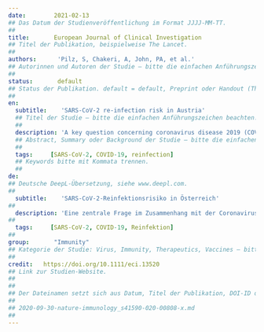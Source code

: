 ```yaml
---
date:        2021-02-13
## Das Datum der Studienveröffentlichung im Format JJJJ-MM-TT.
##
title:       European Journal of Clinical Investigation
## Titel der Publikation, beispielweise The Lancet.
##
authors:      'Pilz, S, Chakeri, A, John, PA, et al.'
## Autorinnen und Autoren der Studie – bitte die einfachen Anführungszeichen beachten!
##
status:       default
## Status der Publikation. default = default, Preprint oder Handout (Thesenpapier)
##
en:
  subtitle:    'SARS-CoV-2 re-infection risk in Austria'
  ## Titel der Studie – bitte die einfachen Anführungszeichen beachten!
  ##
  description: 'A key question concerning coronavirus disease 2019 (COVID-19) is how effective and long lasting immunity against this disease is in individuals who were previously infected with severe acute respiratory syndrome coronavirus 2 (SARS-CoV-2). We aimed to evaluate the risk of SARS-CoV-2 re-infections in the general population in Austria. This is a retrospective observational study using national SARS-CoV-2 infection data from the Austrian epidemiological reporting system. As the primary outcome, we aim to compare the odds of SARS-CoV-2 re-infections of COVID-19 survivors of the first wave (February to April 30, 2020) versus the odds of first infections in the remainder general population by tracking polymerase chain reaction (PCR)-confirmed infections of both groups during the second wave from September 1 to November 30, 2020. Re-infection counts are tentative, since it cannot be excluded that the positive PCR in the first and/or second wave might have been a false positive. We recorded 40 tentative re-infections in 14 840 COVID-19 survivors of the first wave (0.27%) and 253 581 infections in 8 885 640 individuals of the remaining general population (2.85%). We observed a relatively low re-infection rate of SARS-CoV-2 in Austria. Protection against SARS-CoV-2 after natural infection is comparable with the highest available estimates on vaccine efficacies. Further well-designed research on this issue is urgently needed for improving evidence-based decisions on public health measures and vaccination strategies.'
  ## Abstract, Summary oder Background der Studie – bitte die einfachen Anführungszeichen b
  ##
  tags:     [SARS-CoV-2, COVID-19, reinfection]
  ## Keywords bitte mit Kommata trennen.
  ##
de: 
## Deutsche DeepL-Übersetzung, siehe www.deepl.com.
##
  subtitle:    'SARS-CoV-2-Reinfektionsrisiko in Österreich'
##
  description: 'Eine zentrale Frage im Zusammenhang mit der Coronavirus-Erkrankung 2019 (COVID-19) ist, wie wirksam und lang anhaltend die Immunität gegen diese Krankheit bei Personen ist, die zuvor mit dem schweren akuten respiratorischen Syndrom Coronavirus 2 (SARS-CoV-2) infiziert waren. Unser Ziel war es, das Risiko von SARS-CoV-2-Reinfektionen in der Allgemeinbevölkerung in Österreich zu untersuchen. Es handelt sich um eine retrospektive Beobachtungsstudie unter Verwendung nationaler SARS-CoV-2-Infektionsdaten aus dem österreichischen epidemiologischen Meldesystem. Als primäres Ergebnis wollen wir die Wahrscheinlichkeit von SARS-CoV-2-Reinfektionen von COVID-19-Überlebenden der ersten Welle (Februar bis 30. April 2020) mit der Wahrscheinlichkeit von Erstinfektionen in der übrigen Allgemeinbevölkerung vergleichen, indem wir die durch Polymerase-Kettenreaktion (PCR) bestätigten Infektionen beider Gruppen während der zweiten Welle vom 1. September bis 30. November 2020 verfolgen. Die Anzahl der Re-Infektionen ist vorläufig, da nicht ausgeschlossen werden kann, dass es sich bei der positiven PCR in der ersten und/oder zweiten Welle um ein falsches Positiv gehandelt hat. Wir verzeichneten 40 vorläufige Neuinfektionen bei 14 840 COVID-19-Überlebenden der ersten Welle (0,27 %) und 253 581 Infektionen bei 8 885 640 Personen der übrigen Allgemeinbevölkerung (2,85 %). Wir beobachteten eine relativ niedrige Reinfektionsrate von SARS-CoV-2 in Österreich. Der Schutz gegen SARS-CoV-2 nach einer natürlichen Infektion ist vergleichbar mit den höchsten verfügbaren Schätzungen zur Wirksamkeit von Impfstoffen. Weitere gut konzipierte Forschungsarbeiten zu diesem Thema sind dringend erforderlich, um evidenzbasierte Entscheidungen über öffentliche Gesundheitsmaßnahmen und Impfstrategien zu verbessern.'
##
  tags:     [SARS-CoV-2, COVID-19, Reinfektion]
##
group:       "Immunity"
## Kategorie der Studie: Virus, Immunity, Therapeutics, Vaccines – bitte die Anführungszeichen beachten!
##
credit:   https://doi.org/10.1111/eci.13520
## Link zur Studien-Website.
##
##
## Der Dateinamen setzt sich aus Datum, Titel der Publikation, DOI-ID der Studie (nach dem letzten Slash) und der Dateiendung zusammen. Bitte den Unterstrich vor der DOI-ID beachten!
##
## 2020-09-30-nature-immunology_s41590-020-00808-x.md
##
---
```

<object data="{{ page.link }}" style='height:calc(100vh - 400px); width: 100%' type='application/pdf'></object>
